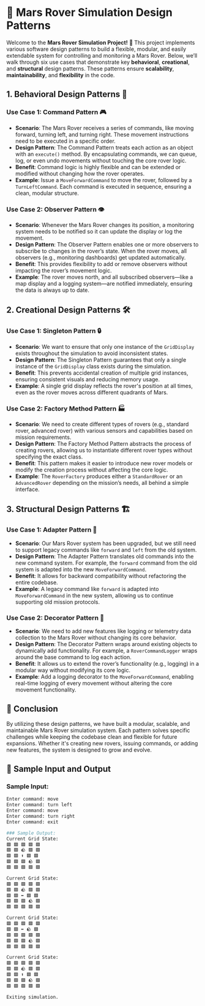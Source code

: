 # 🚀 Mars Rover Simulation Design Patterns

Welcome to the **Mars Rover Simulation Project!** 🌌 This project implements various software design patterns to build a flexible, modular, and easily extendable system for controlling and monitoring a Mars Rover. Below, we’ll walk through six use cases that demonstrate key **behavioral**, **creational**, and **structural** design patterns. These patterns ensure **scalability**, **maintainability**, and **flexibility** in the code.

## 1. Behavioral Design Patterns 🧠

### Use Case 1: Command Pattern 🎮
- **Scenario**: The Mars Rover receives a series of commands, like moving forward, turning left, and turning right. These movement instructions need to be executed in a specific order.
- **Design Pattern**: The Command Pattern treats each action as an object with an `execute()` method. By encapsulating commands, we can queue, log, or even undo movements without touching the core rover logic.
- **Benefit**: Command logic is highly flexible and can be extended or modified without changing how the rover operates.
- **Example**: Issue a `MoveForwardCommand` to move the rover, followed by a `TurnLeftCommand`. Each command is executed in sequence, ensuring a clean, modular structure.

### Use Case 2: Observer Pattern 👁️
- **Scenario**: Whenever the Mars Rover changes its position, a monitoring system needs to be notified so it can update the display or log the movement.
- **Design Pattern**: The Observer Pattern enables one or more observers to subscribe to changes in the rover’s state. When the rover moves, all observers (e.g., monitoring dashboards) get updated automatically.
- **Benefit**: This provides flexibility to add or remove observers without impacting the rover’s movement logic.
- **Example**: The rover moves north, and all subscribed observers—like a map display and a logging system—are notified immediately, ensuring the data is always up to date.

## 2. Creational Design Patterns 🛠️

### Use Case 1: Singleton Pattern 🔒
- **Scenario**: We want to ensure that only one instance of the `GridDisplay` exists throughout the simulation to avoid inconsistent states.
- **Design Pattern**: The Singleton Pattern guarantees that only a single instance of the `GridDisplay` class exists during the simulation.
- **Benefit**: This prevents accidental creation of multiple grid instances, ensuring consistent visuals and reducing memory usage.
- **Example**: A single grid display reflects the rover's position at all times, even as the rover moves across different quadrants of Mars.

### Use Case 2: Factory Method Pattern 🏭
- **Scenario**: We need to create different types of rovers (e.g., standard rover, advanced rover) with various sensors and capabilities based on mission requirements.
- **Design Pattern**: The Factory Method Pattern abstracts the process of creating rovers, allowing us to instantiate different rover types without specifying the exact class.
- **Benefit**: This pattern makes it easier to introduce new rover models or modify the creation process without affecting the core logic.
- **Example**: The `RoverFactory` produces either a `StandardRover` or an `AdvancedRover` depending on the mission’s needs, all behind a simple interface.

## 3. Structural Design Patterns 🏗️

### Use Case 1: Adapter Pattern 🔌
- **Scenario**: Our Mars Rover system has been upgraded, but we still need to support legacy commands like `forward` and `left` from the old system.
- **Design Pattern**: The Adapter Pattern translates old commands into the new command system. For example, the `forward` command from the old system is adapted into the new `MoveForwardCommand`.
- **Benefit**: It allows for backward compatibility without refactoring the entire codebase.
- **Example**: A legacy command like `forward` is adapted into `MoveForwardCommand` in the new system, allowing us to continue supporting old mission protocols.

### Use Case 2: Decorator Pattern 🎨
- **Scenario**: We need to add new features like logging or telemetry data collection to the Mars Rover without changing its core behavior.
- **Design Pattern**: The Decorator Pattern wraps around existing objects to dynamically add functionality. For example, a `RoverCommandLogger` wraps around the base command to log each action.
- **Benefit**: It allows us to extend the rover’s functionality (e.g., logging) in a modular way without modifying its core logic.
- **Example**: Add a logging decorator to the `MoveForwardCommand`, enabling real-time logging of every movement without altering the core movement functionality.

## 🚀 Conclusion
By utilizing these design patterns, we have built a modular, scalable, and maintainable Mars Rover simulation system. Each pattern solves specific challenges while keeping the codebase clean and flexible for future expansions. Whether it's creating new rovers, issuing commands, or adding new features, the system is designed to grow and evolve.

## 📝 Sample Input and Output

### Sample Input:
```bash
Enter command: move
Enter command: turn left
Enter command: move
Enter command: turn right
Enter command: exit

### Sample Output:
Current Grid State:
🟩 🟩 🟩 🟩 🟩 
🟩 🟩 🪨 🟩 🟩 
🟩 🟩 ⬆️ 🟩 🟩 
🟩 🟩 🟩 🪨 🟩 
🟩 🟩 🟩 🟩 🟩 

Current Grid State:
🟩 🟩 🟩 🟩 🟩 
🟩 🟩 🪨 🟩 🟩 
🟩 🟩 ⬅️ 🟩 🟩 
🟩 🟩 🟩 🪨 🟩 
🟩 🟩 🟩 🟩 🟩 

Current Grid State:
🟩 🟩 🟩 🟩 🟩 
🟩 🟩 ⬅️ 🪨 🟩 
🟩 🟩 🟩 🟩 🟩 
🟩 🟩 🟩 🪨 🟩 
🟩 🟩 🟩 🟩 🟩 

Current Grid State:
🟩 🟩 🟩 🟩 🟩 
🟩 🟩 🪨 🟩 🟩 
🟩 🟩 ⬆️ 🟩 🟩 
🟩 🟩 🟩 🪨 🟩 
🟩 🟩 🟩 🟩 🟩 

Exiting simulation.

